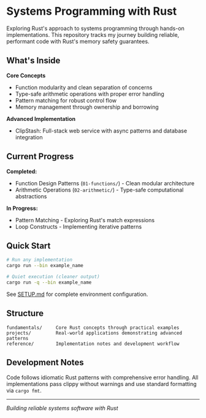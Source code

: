 # Systems Programming with Rust

Exploring Rust's approach to systems programming through hands-on implementations. This repository tracks my journey building reliable, performant code with Rust's memory safety guarantees.

## What's Inside

**Core Concepts**
- Function modularity and clean separation of concerns
- Type-safe arithmetic operations with proper error handling
- Pattern matching for robust control flow
- Memory management through ownership and borrowing

**Advanced Implementation**
- ClipStash: Full-stack web service with async patterns and database integration

## Current Progress

**Completed:**
- Function Design Patterns (`01-functions/`) - Clean modular architecture
- Arithmetic Operations (`02-arithmetic/`) - Type-safe computational abstractions

**In Progress:**
- Pattern Matching - Exploring Rust's match expressions
- Loop Constructs - Implementing iterative patterns

## Quick Start

```bash
# Run any implementation
cargo run --bin example_name

# Quiet execution (cleaner output)
cargo run -q --bin example_name
```

See [SETUP.md](SETUP.md) for complete environment configuration.

## Structure

```
fundamentals/     Core Rust concepts through practical examples
projects/         Real-world applications demonstrating advanced patterns
reference/        Implementation notes and development workflow
```

## Development Notes

Code follows idiomatic Rust patterns with comprehensive error handling. All implementations pass clippy without warnings and use standard formatting via `cargo fmt`.

---

*Building reliable systems software with Rust*

<!-- AUTO-UPDATE: This section updates automatically as new implementations are completed -->